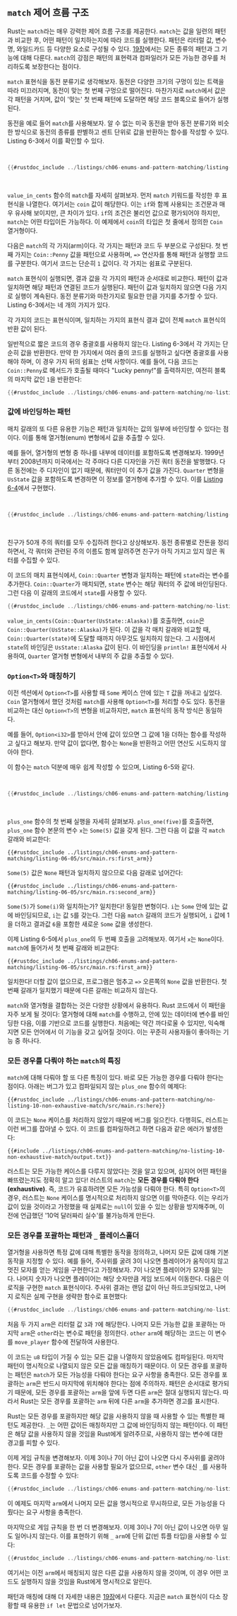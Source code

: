 <!-- 이전 헤더. 제거하지 마세요. 링크가 깨질 수 있습니다. -->

<a id="the-match-control-flow-operator"></a>


## `match` 제어 흐름 구조

Rust는 `match`라는 매우 강력한 제어 흐름 구조를 제공한다. `match`는 값을 일련의 패턴과 비교한 후, 어떤 패턴이 일치하는지에 따라 코드를 실행한다. 패턴은 리터럴 값, 변수명, 와일드카드 등 다양한 요소로 구성될 수 있다. [19장][ch19-00-patterns]에서는 모든 종류의 패턴과 그 기능에 대해 다룬다. `match`의 강점은 패턴의 표현력과 컴파일러가 모든 가능한 경우를 처리하도록 보장한다는 점이다.

`match` 표현식을 동전 분류기로 생각해보자. 동전은 다양한 크기의 구멍이 있는 트랙을 따라 미끄러지며, 동전이 맞는 첫 번째 구멍으로 떨어진다. 마찬가지로 `match`에서 값은 각 패턴을 거치며, 값이 '맞는' 첫 번째 패턴에 도달하면 해당 코드 블록으로 들어가 실행된다.

동전을 예로 들어 `match`를 사용해보자. 알 수 없는 미국 동전을 받아 동전 분류기와 비슷한 방식으로 동전의 종류를 판별하고 센트 단위로 값을 반환하는 함수를 작성할 수 있다. Listing 6-3에서 이를 확인할 수 있다.

<Listing number="6-3" caption="열거형과 그 열거형의 변형을 패턴으로 사용하는 `match` 표현식">

```rust
{{#rustdoc_include ../listings/ch06-enums-and-pattern-matching/listing-06-03/src/main.rs:here}}
```

</Listing>

`value_in_cents` 함수의 `match`를 자세히 살펴보자. 먼저 `match` 키워드를 작성한 후 표현식을 나열한다. 여기서는 `coin` 값이 해당한다. 이는 `if`와 함께 사용되는 조건문과 매우 유사해 보이지만, 큰 차이가 있다. `if`의 조건은 불리언 값으로 평가되어야 하지만, `match`는 어떤 타입이든 가능하다. 이 예제에서 `coin`의 타입은 첫 줄에서 정의한 `Coin` 열거형이다.

다음은 `match`의 각 가지(arm)이다. 각 가지는 패턴과 코드 두 부분으로 구성된다. 첫 번째 가지는 `Coin::Penny` 값을 패턴으로 사용하며, `=>` 연산자를 통해 패턴과 실행할 코드를 구분한다. 여기서 코드는 단순히 `1` 값이다. 각 가지는 쉼표로 구분된다.

`match` 표현식이 실행되면, 결과 값을 각 가지의 패턴과 순서대로 비교한다. 패턴이 값과 일치하면 해당 패턴과 연결된 코드가 실행된다. 패턴이 값과 일치하지 않으면 다음 가지로 실행이 계속된다. 동전 분류기와 마찬가지로 필요한 만큼 가지를 추가할 수 있다. Listing 6-3에서는 네 개의 가지가 있다.

각 가지의 코드는 표현식이며, 일치하는 가지의 표현식 결과 값이 전체 `match` 표현식의 반환 값이 된다.

일반적으로 짧은 코드의 경우 중괄호를 사용하지 않는다. Listing 6-3에서 각 가지는 단순히 값을 반환한다. 만약 한 가지에서 여러 줄의 코드를 실행하고 싶다면 중괄호를 사용해야 하며, 이 경우 가지 뒤의 쉼표는 선택 사항이다. 예를 들어, 다음 코드는 `Coin::Penny`로 메서드가 호출될 때마다 "Lucky penny!"를 출력하지만, 여전히 블록의 마지막 값인 `1`을 반환한다:

```rust
{{#rustdoc_include ../listings/ch06-enums-and-pattern-matching/no-listing-08-match-arm-multiple-lines/src/main.rs:here}}
```


### 값에 바인딩하는 패턴

매치 갈래의 또 다른 유용한 기능은 패턴과 일치하는 값의 일부에 바인딩할 수 있다는 점이다. 이를 통해 열거형(enum) 변형에서 값을 추출할 수 있다.

예를 들어, 열거형의 변형 중 하나를 내부에 데이터를 포함하도록 변경해보자. 1999년부터 2008년까지 미국에서는 각 주마다 다른 디자인을 가진 쿼터 동전을 발행했다. 다른 동전에는 주 디자인이 없기 때문에, 쿼터만이 이 추가 값을 가진다. `Quarter` 변형을 `UsState` 값을 포함하도록 변경하면 이 정보를 열거형에 추가할 수 있다. 이를 [Listing 6-4](#listing-6-4)에서 구현했다.

<Listing number="6-4" caption="`Quarter` 변형이 `UsState` 값을 포함하는 `Coin` 열거형">

```rust
{{#rustdoc_include ../listings/ch06-enums-and-pattern-matching/listing-06-04/src/main.rs:here}}
```

</Listing>

친구가 50개 주의 쿼터를 모두 수집하려 한다고 상상해보자. 동전 종류별로 잔돈을 정리하면서, 각 쿼터와 관련된 주의 이름도 함께 알려주면 친구가 아직 가지고 있지 않은 쿼터를 수집할 수 있다.

이 코드의 매치 표현식에서, `Coin::Quarter` 변형과 일치하는 패턴에 `state`라는 변수를 추가한다. `Coin::Quarter`가 매치되면, `state` 변수는 해당 쿼터의 주 값에 바인딩된다. 그런 다음 이 갈래의 코드에서 `state`를 사용할 수 있다.

```rust
{{#rustdoc_include ../listings/ch06-enums-and-pattern-matching/no-listing-09-variable-in-pattern/src/main.rs:here}}
```

`value_in_cents(Coin::Quarter(UsState::Alaska))`를 호출하면, `coin`은 `Coin::Quarter(UsState::Alaska)`가 된다. 이 값을 각 매치 갈래와 비교할 때, `Coin::Quarter(state)`에 도달할 때까지 아무것도 일치하지 않는다. 그 시점에서 `state`의 바인딩은 `UsState::Alaska` 값이 된다. 이 바인딩을 `println!` 표현식에서 사용하여, `Quarter` 열거형 변형에서 내부의 주 값을 추출할 수 있다.


### `Option<T>`와 매칭하기

이전 섹션에서 `Option<T>`를 사용할 때 `Some` 케이스 안에 있는 `T` 값을 꺼내고 싶었다. `Coin` 열거형에서 했던 것처럼 `match`를 사용해 `Option<T>`를 처리할 수도 있다. 동전을 비교하는 대신 `Option<T>`의 변형을 비교하지만, `match` 표현식의 동작 방식은 동일하다.

예를 들어, `Option<i32>`를 받아서 안에 값이 있으면 그 값에 1을 더하는 함수를 작성하고 싶다고 해보자. 만약 값이 없다면, 함수는 `None`을 반환하고 어떤 연산도 시도하지 않아야 한다.

이 함수는 `match` 덕분에 매우 쉽게 작성할 수 있으며, Listing 6-5와 같다.

<Listing number="6-5" caption="`Option<i32>`에 `match` 표현식을 사용하는 함수">

```rust
{{#rustdoc_include ../listings/ch06-enums-and-pattern-matching/listing-06-05/src/main.rs:here}}
```

</Listing>

`plus_one` 함수의 첫 번째 실행을 자세히 살펴보자. `plus_one(five)`를 호출하면, `plus_one` 함수 본문의 변수 `x`는 `Some(5)` 값을 갖게 된다. 그런 다음 이 값을 각 `match` 갈래와 비교한다:

```rust,ignore
{{#rustdoc_include ../listings/ch06-enums-and-pattern-matching/listing-06-05/src/main.rs:first_arm}}
```

`Some(5)` 값은 `None` 패턴과 일치하지 않으므로 다음 갈래로 넘어간다:

```rust,ignore
{{#rustdoc_include ../listings/ch06-enums-and-pattern-matching/listing-06-05/src/main.rs:second_arm}}
```

`Some(5)`가 `Some(i)`와 일치하는가? 일치한다! 동일한 변형이다. `i`는 `Some` 안에 있는 값에 바인딩되므로, `i`는 값 `5`를 갖는다. 그런 다음 `match` 갈래의 코드가 실행되어, `i` 값에 1을 더하고 결과값 `6`을 포함한 새로운 `Some` 값을 생성한다.

이제 Listing 6-5에서 `plus_one`의 두 번째 호출을 고려해보자. 여기서 `x`는 `None`이다. `match`에 들어가서 첫 번째 갈래와 비교한다:

```rust,ignore
{{#rustdoc_include ../listings/ch06-enums-and-pattern-matching/listing-06-05/src/main.rs:first_arm}}
```

일치한다! 더할 값이 없으므로, 프로그램은 멈추고 `=>` 오른쪽의 `None` 값을 반환한다. 첫 번째 갈래가 일치했기 때문에 다른 갈래는 비교하지 않는다.

`match`와 열거형을 결합하는 것은 다양한 상황에서 유용하다. Rust 코드에서 이 패턴을 자주 보게 될 것이다: 열거형에 대해 `match`를 수행하고, 안에 있는 데이터에 변수를 바인딩한 다음, 이를 기반으로 코드를 실행한다. 처음에는 약간 까다로울 수 있지만, 익숙해지면 모든 언어에서 이 기능을 갖고 싶어질 것이다. 이는 꾸준히 사용자들이 좋아하는 기능 중 하나다.


### 모든 경우를 다뤄야 하는 `match`의 특징

`match`에 대해 다뤄야 할 또 다른 특징이 있다. 바로 모든 가능한 경우를 다뤄야 한다는 점이다. 아래는 버그가 있고 컴파일되지 않는 `plus_one` 함수의 예제다:

```rust,ignore,does_not_compile
{{#rustdoc_include ../listings/ch06-enums-and-pattern-matching/no-listing-10-non-exhaustive-match/src/main.rs:here}}
```

이 코드는 `None` 케이스를 처리하지 않았기 때문에 버그를 일으킨다. 다행히도, 러스트는 이런 버그를 잡아낼 수 있다. 이 코드를 컴파일하려고 하면 다음과 같은 에러가 발생한다:

```console
{{#include ../listings/ch06-enums-and-pattern-matching/no-listing-10-non-exhaustive-match/output.txt}}
```

러스트는 모든 가능한 케이스를 다루지 않았다는 것을 알고 있으며, 심지어 어떤 패턴을 빠뜨렸는지도 정확히 알고 있다! 러스트의 `match`는 **모든 경우를 다뤄야 한다(exhaustive)**. 즉, 코드가 유효하려면 모든 가능성을 다뤄야 한다. 특히 `Option<T>`의 경우, 러스트는 `None` 케이스를 명시적으로 처리하지 않으면 이를 막아준다. 이는 우리가 값이 있을 것이라고 가정했을 때 실제로는 `null`이 있을 수 있는 상황을 방지해주며, 이전에 언급했던 '10억 달러짜리 실수'를 불가능하게 만든다.


### 모든 경우를 포괄하는 패턴과 `_` 플레이스홀더

열거형을 사용하면 특정 값에 대해 특별한 동작을 정의하고, 나머지 모든 값에 대해 기본 동작을 지정할 수 있다. 예를 들어, 주사위를 굴려 3이 나오면 플레이어가 움직이지 않고 멋진 모자를 얻는 게임을 구현한다고 가정해보자. 7이 나오면 플레이어가 모자를 잃는다. 나머지 숫자가 나오면 플레이어는 해당 숫자만큼 게임 보드에서 이동한다. 다음은 이 로직을 구현한 `match` 표현식이다. 주사위 결과는 랜덤 값이 아닌 하드코딩되었고, 나머지 로직은 실제 구현을 생략한 함수로 표현했다:

```rust
{{#rustdoc_include ../listings/ch06-enums-and-pattern-matching/no-listing-15-binding-catchall/src/main.rs:here}}
```

처음 두 가지 `arm`은 리터럴 값 `3`과 `7`에 해당한다. 나머지 모든 가능한 값을 포괄하는 마지막 `arm`은 `other`라는 변수로 패턴을 정의한다. `other` `arm`에 해당하는 코드는 이 변수를 `move_player` 함수에 전달하여 사용한다.

이 코드는 `u8` 타입이 가질 수 있는 모든 값을 나열하지 않았음에도 컴파일된다. 마지막 패턴이 명시적으로 나열되지 않은 모든 값을 매칭하기 때문이다. 이 모든 경우를 포괄하는 패턴은 `match`가 모든 가능성을 다뤄야 한다는 요구 사항을 충족한다. 모든 경우를 포괄하는 `arm`은 반드시 마지막에 위치해야 한다는 점에 주의하자. 패턴은 순서대로 평가되기 때문에, 모든 경우를 포괄하는 `arm`을 앞에 두면 다른 `arm`은 절대 실행되지 않는다. 따라서 Rust는 모든 경우를 포괄하는 `arm` 뒤에 다른 `arm`을 추가하면 경고를 표시한다.

Rust는 모든 경우를 포괄하지만 해당 값을 사용하지 않을 때 사용할 수 있는 특별한 패턴도 제공한다. `_`는 어떤 값이든 매칭하지만 그 값에 바인딩하지 않는 패턴이다. 이 패턴은 해당 값을 사용하지 않을 것임을 Rust에게 알려주므로, 사용하지 않는 변수에 대한 경고를 피할 수 있다.

이제 게임 규칙을 변경해보자. 이제 3이나 7이 아닌 값이 나오면 다시 주사위를 굴려야 한다. 모든 경우를 포괄하는 값을 사용할 필요가 없으므로, `other` 변수 대신 `_`를 사용하도록 코드를 수정할 수 있다:

```rust
{{#rustdoc_include ../listings/ch06-enums-and-pattern-matching/no-listing-16-underscore-catchall/src/main.rs:here}}
```

이 예제도 마지막 `arm`에서 나머지 모든 값을 명시적으로 무시하므로, 모든 가능성을 다뤘다는 요구 사항을 충족한다.

마지막으로 게임 규칙을 한 번 더 변경해보자. 이제 3이나 7이 아닌 값이 나오면 아무 일도 일어나지 않는다. 이를 표현하기 위해 `_` `arm`에 단위 값(빈 튜플 타입)을 사용할 수 있다:

```rust
{{#rustdoc_include ../listings/ch06-enums-and-pattern-matching/no-listing-17-underscore-unit/src/main.rs:here}}
```

여기서는 이전 `arm`에서 매칭되지 않은 다른 값을 사용하지 않을 것이며, 이 경우 어떤 코드도 실행하지 않을 것임을 Rust에게 명시적으로 알린다.

패턴과 매칭에 대해 더 자세한 내용은 [19장][ch19-00-patterns]에서 다룬다. 지금은 `match` 표현식이 다소 장황할 때 유용한 `if let` 문법으로 넘어가보자.

[tuples]: ch03-02-data-types.html#the-tuple-type
[ch19-00-patterns]: ch19-00-patterns.html


